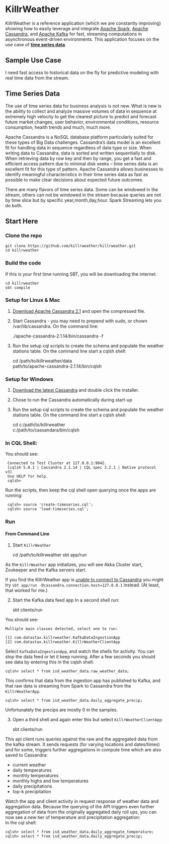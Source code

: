 # KillrWeather

KillrWeather is a reference application (which we are constantly improving) showing how to easily leverage and integrate [Apache Spark](http://spark.apache.org),
[Apache Cassandra](http://cassandra.apache.org), and [Apache Kafka](http://kafka.apache.org) for fast, streaming computations in asynchronous event-driven environments. This application focuses on the use case of  **[time series data](https://github.com/killrweather/killrweather/wiki/4.-Time-Series-Data-Model)**.  

## Sample Use Case
I need fast access to historical data on the fly for  predictive modeling  with real time data from the stream.

## Time Series Data
The use of time series data for business analysis is not new. What is new is the ability to collect and analyze massive volumes of data in sequence at extremely high velocity to get the clearest picture to predict and forecast future market changes, user behavior, environmental conditions, resource consumption, health trends and much, much more.

Apache Cassandra is a NoSQL database platform particularly suited for these types of Big Data challenges. Cassandra’s data model is an excellent fit for handling data in sequence regardless of data type or size. When writing data to Cassandra, data is sorted and written sequentially to disk. When retrieving data by row key and then by range, you get a fast and efficient access pattern due to minimal disk seeks – time series data is an excellent fit for this type of pattern. Apache Cassandra allows businesses to identify meaningful characteristics in their time series data as fast as possible to make clear decisions about expected future outcomes.

There are many flavors of time series data. Some can be windowed in the stream, others can not be windowed in the stream because queries are not by time slice but by specific year,month,day,hour. Spark Streaming lets you do both.

## Start Here

### Clone the repo

    git clone https://github.com/killrweather/killrweather.git
    cd killrweather


### Build the code
If this is your first time running SBT, you will be downloading the internet.

    cd killrweather
    sbt compile

### Setup for Linux & Mac

1. [Download Apache Cassandra 2.1](http://www.apache.org/dyn/closer.lua/cassandra/2.1.14/apache-cassandra-2.1.14-bin.tar.gz) and open the compressed file.

2. Start Cassandra - you may need to prepend with sudo, or chown /var/lib/cassandra. On the command line:

    ./apache-cassandra-2.1.14/bin/cassandra -f

3. Run the setup cql scripts to create the schema and populate the weather stations table.
On the command line start a cqlsh shell:

    cd /path/to/killrweather/data  
    path/to/apache-cassandra-2.1.14/bin/cqlsh

### Setup for Windows

1. [Download the latest Cassandra](http://www.planetcassandra.org/cassandra) and double click the installer.

2. Chose to run the Cassandra automatically during start-up

3. Run the setup cql scripts to create the schema and populate the weather stations table.
On the command line start a cqlsh shell:

    cd c:/path/to/killrweather  
    c:/path/to/cassandara/bin/cqlsh

### In CQL Shell:
You should see:

     Connected to Test Cluster at 127.0.0.1:9042.
     [cqlsh 5.0.1 | Cassandra 2.1.14 | CQL spec 3.2.1 | Native protocol v3]
     Use HELP for help.
     cqlsh>

Run the scripts, then keep the cql shell open querying once the apps are running:

     cqlsh> source 'create-timeseries.cql';
     cqlsh> source 'load-timeseries.cql';


### Run

#### From Command Line

1) Start `KillrWeather`

    cd /path/to/killrweather
    sbt app/run

As the `KillrWeather` app initializes, you will see Akka Cluster start, Zookeeper and the Kafka servers start.

If you find the KillrWeather app is [unable to connect to Cassandra](https://github.com/killrweather/killrweather/issues/24#issuecomment-144140773) you might try `sbt app/run -Dcassandra.connection.host=127.0.0.1` instead. (At least, that worked for me.)

2) Start the Kafka data feed app
In a second shell run:

    sbt clients/run

You should see:

    Multiple main classes detected, select one to run:

    [1] com.datastax.killrweather.KafkaDataIngestionApp
    [2] com.datastax.killrweather.KillrWeatherClientApp

Select `KafkaDataIngestionApp`, and watch the shells for activity. You can stop the data feed or let it keep running.
After a few seconds you should see data by entering this in the cqlsh shell:

    cqlsh> select * from isd_weather_data.raw_weather_data;

This confirms that data from the ingestion app has published to Kafka, and that raw data is
streaming from Spark to Cassandra from the `KillrWeatherApp`.

    cqlsh> select * from isd_weather_data.daily_aggregate_precip;

Unfortunately the precips are mostly 0 in the samples.

3) Open a third shell and again enter this but select `KillrWeatherClientApp`:

    sbt clients/run

This api client runs queries against the raw and the aggregated data from the kafka stream.
It sends requests (for varying locations and dates/times) and for some, triggers further aggregations
in compute time which are also saved to Cassandra:

* current weather
* daily temperatures
* monthly temperatures
* monthly highs and low temperatures
* daily precipitations
* top-k precipitation

Watch the app and client activity in request response of weather data and aggregation data.
Because the querying of the API triggers even further aggregation of data from the originally
aggregated daily roll ups, you can now see a new tier of temperature and precipitation aggregation:  
In the cql shell:

    cqlsh> select * from isd_weather_data.daily_aggregate_temperature;
    cqlsh> select * from isd_weather_data.daily_aggregate_precip;
